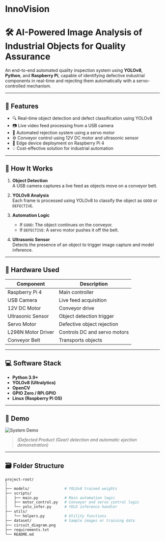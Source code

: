# InnoVision

# 🛠️ AI-Powered Image Analysis of Industrial Objects for Quality Assurance

An end-to-end automated quality inspection system using **YOLOv8**, **Python**, and **Raspberry Pi**, capable of identifying defective industrial components in real-time and rejecting them automatically with a servo-controlled mechanism.

---

## 🚀 Features

- 🔍 Real-time object detection and defect classification using YOLOv8
- 📷 Live video feed processing from a USB camera
- 🤖 Automated rejection system using a servo motor
- ⚙️ Conveyor control using 12V DC motor and ultrasonic sensor
- 🧠 Edge device deployment on Raspberry Pi 4
- 💡 Cost-effective solution for industrial automation

---

## 🧠 How It Works

1. **Object Detection**  
   A USB camera captures a live feed as objects move on a conveyor belt.

2. **YOLOv8 Analysis**  
   Each frame is processed using YOLOv8 to classify the object as `GOOD` or `DEFECTIVE`.

3. **Automation Logic**  
   - If `GOOD`: The object continues on the conveyor.
   - If `DEFECTIVE`: A servo motor pushes it off the belt.

4. **Ultrasonic Sensor**  
   Detects the presence of an object to trigger image capture and model inference.

---

## 🔧 Hardware Used

| Component          | Description                          |
|-------------------|--------------------------------------|
| Raspberry Pi 4     | Main controller                      |
| USB Camera         | Live feed acquisition                |
| 12V DC Motor       | Conveyor drive                       |
| Ultrasonic Sensor  | Object detection trigger             |
| Servo Motor        | Defective object rejection           |
| L298N Motor Driver | Controls DC and servo motors         |
| Conveyor Belt      | Transports objects                   |

---

## 💻 Software Stack

- **Python 3.9+**
- **YOLOv8 (Ultralytics)**
- **OpenCV**
- **GPIO Zero / RPi.GPIO**
- **Linux (Raspberry Pi OS)**

---

## 📸 Demo

![System Demo](media/demo.gif)  
> *(Defected Product (Gear) detection and automatic ejection demonstration)*

---

## 🗃️ Folder Structure

```bash
project-root/
│
├── models/                # YOLOv8 trained weights
├── scripts/
│   ├── main.py            # Main automation logic
│   ├── motor_control.py   # Conveyor and servo control logic
│   └── yolo_infer.py      # YOLO inference handler
├── utils/
│   └── helpers.py         # Utility functions
├── dataset/               # Sample images or training data
├── circuit_diagram.png
├── requirements.txt
└── README.md
